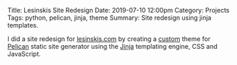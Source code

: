 Title: Lesinskis Site Redesign
Date: 2019-07-10 12:00pm
Category: Projects
Tags: python, pelican, jinja, theme
Summary: Site redesign using jinja templates.

I did a site redesign for [lesinskis.com](https://www.lesinskis.com/) by creating a [custom](http://docs.getpelican.com/en/3.6.3/themes.html) theme for [Pelican](https://github.com/getpelican/pelican) static site generator using the [Jinja](http://jinja.pocoo.org/) templating engine, CSS and JavaScript.